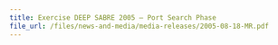 ```yaml
---
title: Exercise DEEP SABRE 2005 – Port Search Phase 
file_url: /files/news-and-media/media-releases/2005-08-18-MR.pdf
---
```

